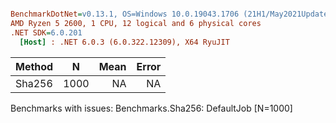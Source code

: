 ``` ini

BenchmarkDotNet=v0.13.1, OS=Windows 10.0.19043.1706 (21H1/May2021Update)
AMD Ryzen 5 2600, 1 CPU, 12 logical and 6 physical cores
.NET SDK=6.0.201
  [Host] : .NET 6.0.3 (6.0.322.12309), X64 RyuJIT


```
| Method |    N | Mean | Error |
|------- |----- |-----:|------:|
| Sha256 | 1000 |   NA |    NA |

Benchmarks with issues:
  Benchmarks.Sha256: DefaultJob [N=1000]
